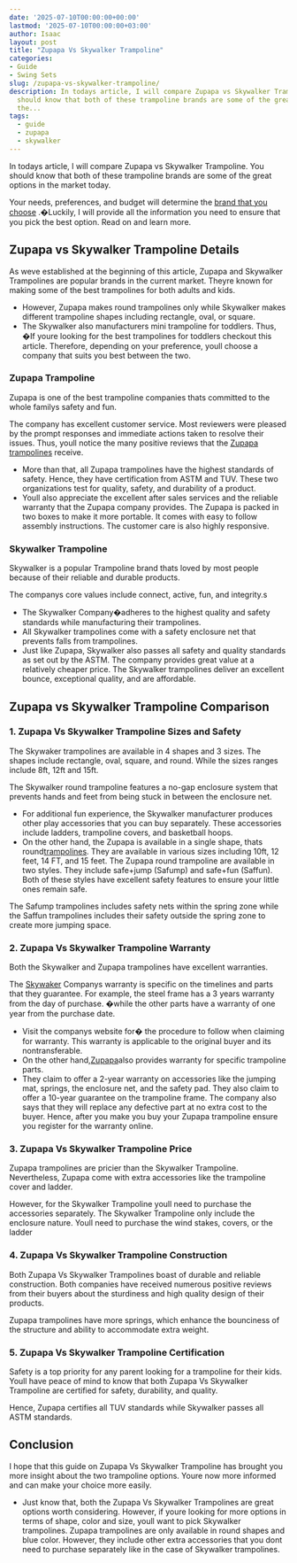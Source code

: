 ```yaml
---
date: '2025-07-10T00:00:00+00:00'
lastmod: '2025-07-10T00:00:00+03:00'
author: Isaac
layout: post
title: "Zupapa Vs Skywalker Trampoline"
categories:
- Guide
- Swing Sets
slug: /zupapa-vs-skywalker-trampoline/
description: In todays article, I will compare Zupapa vs Skywalker Trampoline. You
  should know that both of these trampoline brands are some of the great options in
  the...
tags: 
  - guide
  - zupapa
  - skywalker
---
```

In todays article, I will compare Zupapa vs Skywalker Trampoline. You should know that both of these trampoline brands are some of the great options in the market today.

Your needs, preferences, and budget will determine the
[brand that you choose](https://pestpolicy.com/rectangular-vs-round-trampoline/)
.�Luckily, I will provide all the information you need to ensure that you pick the best option. Read on and learn more.
## Zupapa vs Skywalker Trampoline  Details
As weve established at the beginning of this article, Zupapa and Skywalker Trampolines are popular brands in the current market. Theyre known for making some of the best trampolines for both adults and kids.

- However, Zupapa makes round trampolines only while Skywalker makes different trampoline shapes including rectangle, oval, or square.
- The Skywalker also manufacturers mini trampoline for toddlers. Thus, �If youre looking for the best trampolines for toddlers checkout this article.
Therefore, depending on your preference, youll choose a company that suits you best between the two.
### Zupapa Trampoline
Zupapa is one of the best trampoline companies thats committed to the whole familys safety and fun.

The company has excellent customer service. Most reviewers were pleased by the prompt responses and immediate actions taken to resolve their issues. Thus, youll notice the many positive reviews that the
[Zupapa trampolines](https://pestpolicy.com/best-backyard-trampolines/)
receive.
- More than that, all Zupapa trampolines have the highest standards of safety. Hence, they have certification from ASTM and TUV. These two organizations test for quality, safety, and durability of a product.
- Youll also appreciate the excellent after sales services and the reliable warranty that the Zupapa company provides.
The Zupapa is packed in two boxes to make it more portable. It comes with easy to follow assembly instructions. The customer care is also highly responsive.
### Skywalker Trampoline
Skywalker is a popular Trampoline brand thats loved by most people because of their reliable and durable products.

The companys core values include connect, active, fun, and integrity.s
- The Skywalker Company�adheres to the highest quality and safety standards while manufacturing their trampolines.
- All Skywalker trampolines come with a safety enclosure net that prevents falls from trampolines.
- Just like Zupapa, Skywalker also passes all safety and quality standards as set out by the ASTM.
The company provides great value at a relatively cheaper price. The Skywalker trampolines deliver an excellent bounce, exceptional quality, and are affordable.
## Zupapa vs Skywalker Trampoline  Comparison
### 1. Zupapa Vs Skywalker Trampoline Sizes and Safety
The Skywaker trampolines are available in 4 shapes and 3 sizes. The shapes include rectangle, oval, square, and round. While the sizes ranges include 8ft, 12ft and 15ft.

The Skywalker round trampoline features a no-gap enclosure system that prevents hands and feet from being stuck in between the enclosure net.
- For additional fun experience, the Skywalker manufacturer produces other play accessories that you can buy separately. These accessories include ladders, trampoline covers, and basketball hoops.
- On the other hand, the Zupapa is available in a single shape, thats round[trampolines](https://pestpolicy.com/best-long-trampolines-for-gymnastics/). They are available in various sizes including 10ft, 12 feet, 14 FT, and 15 feet. The Zupapa round trampoline are available in two styles. They include safe+jump (Safump) and safe+fun (Saffun).
Both of these styles have excellent safety features to ensure your little ones remain safe.

The Safump trampolines includes safety nets within the spring zone while the Saffun trampolines includes their safety outside the spring zone to create more jumping space.
### 2. Zupapa Vs Skywalker Trampoline Warranty
Both the Skywalker and Zupapa trampolines have excellent warranties.

The
[Skywaker](https://www.skywalkertrampolines.com/pages/product-registration)
Companys warranty is specific on the timelines and parts that they guarantee. For example, the steel frame has a 3 years warranty from the day of purchase. �while the other parts have a warranty of one year from the purchase date.
- Visit the companys website for� the procedure to follow when claiming for warranty. This warranty is applicable to the original buyer and its nontransferable.
- On the other hand,[Zupapa](https://www.zupapa.us/pages/warranty)also provides warranty for specific trampoline parts.
- They claim to offer a 2-year warranty on accessories like the jumping mat, springs, the enclosure net, and the safety pad. They also claim to offer a 10-year guarantee on the trampoline frame.
The company also says that they will replace any defective part at no extra cost to the buyer. Hence, after you make you buy your Zupapa trampoline ensure you register for the warranty online.
### 3. Zupapa Vs Skywalker Trampoline Price
Zupapa trampolines are pricier than the Skywalker Trampoline. Nevertheless, Zupapa come with extra accessories like the trampoline cover and ladder.

However, for the Skywalker Trampoline youll need to purchase the accessories separately. The Skywalker Trampoline only include the enclosure nature. Youll need to purchase the wind stakes, covers, or the ladder
### 4. Zupapa Vs Skywalker Trampoline Construction
Both Zupapa Vs Skywalker Trampolines boast of durable and reliable construction. Both companies have received numerous positive reviews from their buyers about the sturdiness and high quality design of their products.

Zupapa trampolines have more springs, which enhance the bounciness of the structure and ability to accommodate extra weight.
### 5. Zupapa Vs Skywalker Trampoline Certification
Safety is a top priority for any parent looking for a trampoline for their kids. Youll have peace of mind to know that both Zupapa Vs Skywalker Trampoline are certified for safety, durability, and quality.

Hence, Zupapa certifies all TUV standards while Skywalker passes all ASTM standards.
## Conclusion
I hope that this guide on Zupapa Vs Skywalker Trampoline has brought you more insight about the two trampoline options. Youre now more informed and can make your choice more easily.
- Just know that, both the Zupapa Vs Skywalker Trampolines are great options worth considering. However, if youre looking for more options in terms of shape, color and size, youll want to pick Skywalker trampolines.
Zupapa trampolines are only available in round shapes and blue color. However, they include other extra accessories that you dont need to purchase separately like in the case of Skywalker trampolines.

